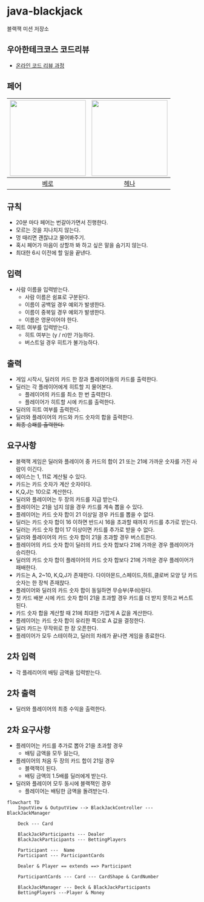 # java-blackjack

블랙잭 미션 저장소

## 우아한테크코스 코드리뷰

- [온라인 코드 리뷰 과정](https://github.com/woowacourse/woowacourse-docs/blob/master/maincourse/README.md)

## 페어

| <img src="https://avatars.githubusercontent.com/u/61370551?v=4" alt="" width=200> | <img src="https://avatars.githubusercontent.com/u/82203978?v=4" alt="" width=200/> |
|:---------------------------------------------------------------------------------:|:----------------------------------------------------------------------------------:|
|                          [베로](https://github.com/Cyma-s)                          |                         [헤나](https://github.com/hyena0608)                         | |

## 규칙

- 20분 마다 페어는 번갈아가면서 진행한다.
- 모르는 것을 지나치지 않는다.
- 멍 때리면 괜찮냐고 물어봐주기.
- 혹시 페어가 마음이 상할까 봐 하고 싶은 말을 숨기지 않는다.
- 최대한 6시 이전에 할 일을 끝낸다.

## 입력

- 사람 이름을 입력받는다.
    - 사람 이름은 쉼표로 구분된다.
    - 이름이 공백일 경우 예외가 발생한다.
    - 이름이 중복일 경우 예외가 발생한다.
    - 이름은 영문이어야 한다.
- 히트 여부를 입력받는다.
    - 히트 여부는 (y / n)만 가능하다.
    - 버스트일 경우 히트가 불가능하다.

## 출력

- 게임 시작시, 딜러의 카드 한 장과 플레이어들의 카드를 출력한다.
- 딜러는 각 플레이어에게 히트할 지 물어본다.
    - 플레이어의 카드를 최소 한 번 출력한다.
    - 플레이어가 히트할 시에 카드를 출력한다.
- 딜러의 히트 여부를 출력한다.
- 딜러와 플레이어의 카드와 카드 숫자의 합을 출력한다.
- ~~최종 승패를 출력한다.~~

## 요구사항

- 블랙잭 게임은 딜러와 플레이어 중 카드의 합이 21 또는 21에 가까운 숫자를 가진 사람이 이긴다.
- 에이스는 1, 11로 계산될 수 있다.
- 카드는 카드 숫자가 계산 숫자이다.
- K,Q,J는 10으로 계산한다.
- 딜러와 플레이어는 두 장의 카드를 지급 받는다.
- 플레이어는 21을 넘지 않을 경우 카드를 계속 뽑을 수 있다.
- 플레이어는 카드 숫자 합이 21 이상일 경우 카드를 뽑을 수 없다.
- 딜러는 카드 숫자 합이 16 이하면 반드시 16을 초과할 때까지 카드를 추가로 받는다.
- 딜러는 카드 숫자 합이 17 이상이면 카드를 추가로 받을 수 없다.
- 딜러와 플레이어의 카드 숫자 합이 21을 초과할 경우 버스트한다.
- 플레이어의 카드 숫자 합이 딜러의 카드 숫자 합보다 21에 가까운 경우 플레이어가 승리한다.
- 딜러의 카드 숫자 합이 플레이어의 카드 숫자 합보다 21에 가까운 경우 플레이어가 패배한다.
- 카드는 A, 2~10, K,Q,J가 존재한다. 다이아몬드,스페이드,하트,클로버 모양 당 카드 숫자는 한 장씩 존재핝다.
- 플레이어와 딜러의 카드 숫자 합이 동일하면 무승부(푸쉬)된다.
- 첫 카드 배분 시에 카드 숫자 합이 21을 초과할 경우 카드를 더 받지 못하고 버스트된다.
- 카드 숫자 합을 계산할 때 21에 최대한 가깝게 A 값을 계산한다.
- 플레이어는 카드 숫자 합이 유리한 쪽으로 A 값을 결정한다.
- 딜러 카드는 무작위로 한 장 오픈한다.
- 플레이어가 모두 스테이하고, 딜러의 차례가 끝나면 게임을 종료한다.

## 2차 입력

- 각 플레리어의 배팅 금액을 입력받는다.

## 2차 출력

- 딜러와 플레이어의 최종 수익을 출력한다.

## 2차 요구사항

- 플레이어는 카드를 추가로 뽑아 21을 초과할 경우 
  - 배팅 금액을 모두 잃는다,
- 플레이어의 처음 두 장의 카드 합이 21일 경우
  - 블랙잭이 된다.
  - 배팅 금액의 1.5배를 딜러에게 받는다.
- 딜러와 플레이어 모두 동시에 블랙잭인 경우
  - 플레이어는 배팅한 금액을 돌려받는다.

```mermaid
flowchart TD
    InputView & OutputView --> BlackJackController --- BlackJackManager
    
    Deck --- Card
    
    BlackJackParticipants --- Dealer
    BlackJackParticipants --- BettingPlayers
    
    Participant ---  Name
    Participant --- ParticipantCards

    Dealer & Player == extends ==> Participant

    ParticipantCards --- Card --- CardShape & CardNumber

    BlackJackManager --- Deck & BlackJackParticipants
    BettingPlayers ---Player & Money
```

